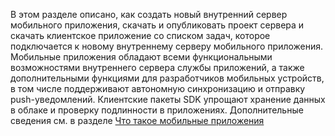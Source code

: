 
В этом разделе описано, как создать новый внутренний сервер мобильного приложения, скачать и опубликовать проект сервера и скачать клиентское приложение со списком задач, которое подключается к новому внутреннему серверу мобильного приложения. Мобильные приложения обладают всеми функциональными возможностями внутреннего сервера службы приложений, а также дополнительными функциями для разработчиков мобильных устройств, в том числе поддерживают автономную синхронизацию и отправку push-уведомлений. Клиентские пакеты SDK упрощают хранение данных в облаке и проверку подлинности в приложениях. Дополнительные сведения см. в разделе [Что такое мобильные приложения](../articles/app-service-mobile/app-service-mobile-value-prop.md)

<!---HONumber=Nov15_HO4-->